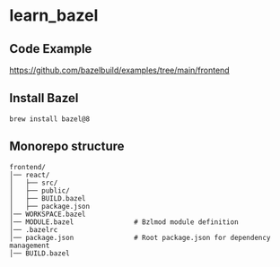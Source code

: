 # learn_bazel

## Code Example
https://github.com/bazelbuild/examples/tree/main/frontend

## Install Bazel
```
brew install bazel@8
```

## Monorepo structure
```
frontend/
│── react/
│   ├── src/
│   ├── public/
│   ├── BUILD.bazel
│   ├── package.json
│── WORKSPACE.bazel
│── MODULE.bazel               # Bzlmod module definition
│── .bazelrc
│── package.json               # Root package.json for dependency management
│── BUILD.bazel
```
